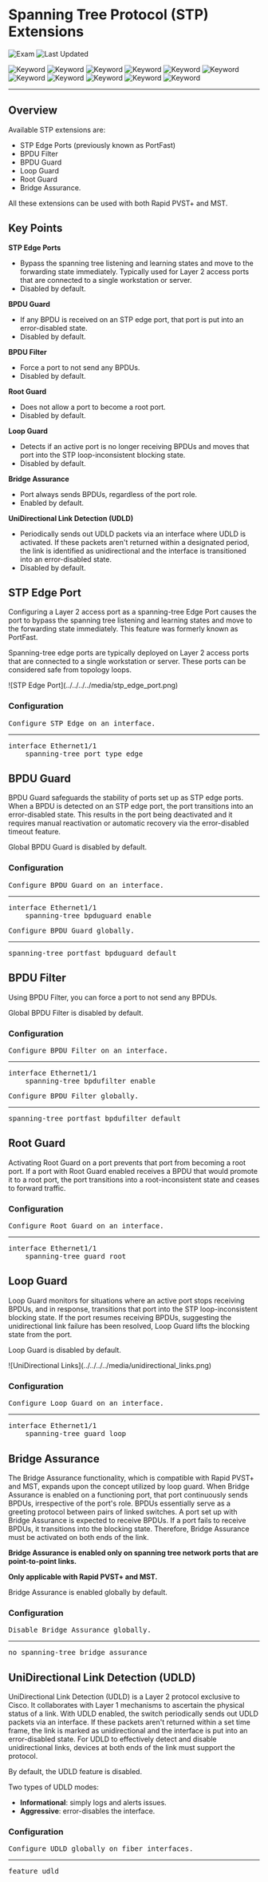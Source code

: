 # Spanning Tree Protocol (STP) Extensions

![Exam](https://img.shields.io/badge/DCCOR-8A2BE2)
![Last Updated](https://img.shields.io/badge/Last%20Updated-2023--12--26-blue)

![Keyword](https://img.shields.io/badge/STP%20Extensions-darkgreen)
![Keyword](https://img.shields.io/badge/Spanning%20Tree%20Protocol-darkgreen)
![Keyword](https://img.shields.io/badge/STP-darkgreen)
![Keyword](https://img.shields.io/badge/STP%20Edge-darkgreen)
![Keyword](https://img.shields.io/badge/BPDU%20Guard-darkgreen)
![Keyword](https://img.shields.io/badge/BPDU%20Filter-darkgreen)
![Keyword](https://img.shields.io/badge/Root%20Guard-darkgreen)
![Keyword](https://img.shields.io/badge/Loop%20Guard-darkgreen)
![Keyword](https://img.shields.io/badge/Bridge%20Assurance-darkgreen)
![Keyword](https://img.shields.io/badge/UniDirectional%20Link%20Detection-darkgreen)
![Keyword](https://img.shields.io/badge/UDLD-darkgreen)

<hr>

## Overview

Available STP extensions are:

- STP Edge Ports (previously known as PortFast)
- BPDU Filter
- BPDU Guard
- Loop Guard
- Root Guard
- Bridge Assurance.

All these extensions can be used with both Rapid PVST+ and MST.

## Key Points

**STP Edge Ports**

- Bypass the spanning tree listening and learning states and move to the forwarding state immediately. Typically used for Layer 2 access ports that are connected to a single workstation or server.
- Disabled by default.

**BPDU Guard**

- If any BPDU is received on an STP edge port, that port is put into an error-disabled state.
- Disabled by default.

**BPDU Filter**

- Force a port to not send any BPDUs.
- Disabled by default.

**Root Guard**

- Does not allow a port to become a root port.
- Disabled by default.

**Loop Guard**

- Detects if an active port is no longer receiving BPDUs and moves that port into the STP loop-inconsistent blocking state.
- Disabled by default.

**Bridge Assurance**

- Port always sends BPDUs, regardless of the port role.
- Enabled by default.

**UniDirectional Link Detection (UDLD)**

- Periodically sends out UDLD packets via an interface where UDLD is activated. If these packets aren't returned within a designated period, the link is identified as unidirectional and the interface is transitioned into an error-disabled state.
- Disabled by default.

## STP Edge Port

Configuring a Layer 2 access port as a spanning-tree Edge Port causes the port to bypass the spanning tree listening and learning states and move to the forwarding state immediately. This feature was formerly known as PortFast.

Spanning-tree edge ports are typically deployed on Layer 2 access ports that are connected to a single workstation or server. These ports can be considered safe from topology loops.

<main>![STP Edge Port](../../../../media/stp_edge_port.png)</main>

### Configuration

<pre>
<span>Configure STP Edge on an interface.</span>
<hr>interface Ethernet1/1
    spanning-tree port type edge
</pre>

## BPDU Guard

BPDU Guard safeguards the stability of ports set up as STP edge ports. When a BPDU is detected on an STP edge port, the port transitions into an error-disabled state. This results in the port being deactivated and it requires manual reactivation or automatic recovery via the error-disabled timeout feature.

Global BPDU Guard is disabled by default.

### Configuration

<pre>
<span>Configure BPDU Guard on an interface.</span>
<hr>interface Ethernet1/1
    spanning-tree bpduguard enable
</pre>

<pre>
<span>Configure BPDU Guard globally.</span>
<hr>spanning-tree portfast bpduguard default
</pre>

## BPDU Filter

Using BPDU Filter, you can force a port to not send any BPDUs.

Global BPDU Filter is disabled by default.

### Configuration

<pre>
<span>Configure BPDU Filter on an interface.</span>
<hr>interface Ethernet1/1
    spanning-tree bpdufilter enable
</pre>

<pre>
<span>Configure BPDU Filter globally.</span>
<hr>spanning-tree portfast bpdufilter default
</pre>

## Root Guard

Activating Root Guard on a port prevents that port from becoming a root port. If a port with Root Guard enabled receives a BPDU that would promote it to a root port, the port transitions into a root-inconsistent state and ceases to forward traffic.

### Configuration

<pre>
<span>Configure Root Guard on an interface.</span>
<hr>interface Ethernet1/1
    spanning-tree guard root
</pre>

## Loop Guard

Loop Guard monitors for situations where an active port stops receiving BPDUs, and in response, transitions that port into the STP loop-inconsistent blocking state. If the port resumes receiving BPDUs, suggesting the unidirectional link failure has been resolved, Loop Guard lifts the blocking state from the port.

Loop Guard is disabled by default.

<main>![UniDirectional Links](../../../../media/unidirectional_links.png)</main>

### Configuration

<pre>
<span>Configure Loop Guard on an interface.</span>
<hr>interface Ethernet1/1
    spanning-tree guard loop
</pre>

## Bridge Assurance

The Bridge Assurance functionality, which is compatible with Rapid PVST+ and MST, expands upon the concept utilized by loop guard. When Bridge Assurance is enabled on a functioning port, that port continuously sends BPDUs, irrespective of the port's role. BPDUs essentially serve as a greeting protocol between pairs of linked switches. A port set up with Bridge Assurance is expected to receive BPDUs. If a port fails to receive BPDUs, it transitions into the blocking state. Therefore, Bridge Assurance must be activated on both ends of the link.

**Bridge Assurance is enabled only on spanning tree network ports that are point-to-point links.**

**Only applicable with Rapid PVST+ and MST.**

Bridge Assurance is enabled globally by default.

### Configuration

<pre>
<span>Disable Bridge Assurance globally.</span>
<hr>no spanning-tree bridge assurance
</pre>

## UniDirectional Link Detection (UDLD)

UniDirectional Link Detection (UDLD) is a Layer 2 protocol exclusive to Cisco. It collaborates with Layer 1 mechanisms to ascertain the physical status of a link. With UDLD enabled, the switch periodically sends out UDLD packets via an interface. If these packets aren't returned within a set time frame, the link is marked as unidirectional and the interface is put into an error-disabled state. For UDLD to effectively detect and disable unidirectional links, devices at both ends of the link must support the protocol.

By default, the UDLD feature is disabled.

Two types of UDLD modes:

- **Informational**: simply logs and alerts issues.
- **Aggressive**: error-disables the interface.

### Configuration

<pre>
<span>Configure UDLD globally on fiber interfaces.</span>
<hr>feature udld
</pre>
